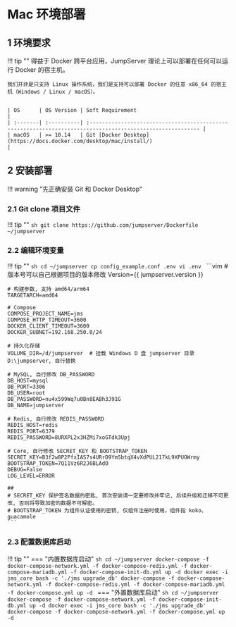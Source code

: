 # Mac 环境部署

## 1 环境要求
!!! tip ""
    得益于 Docker 跨平台应用，JumpServer 理论上可以部署在任何可以运行 Docker 的宿主机。

    我们并非是只支持 Linux 操作系统，我们是支持可以部署 Docker 的任意 x86_64 的宿主机（Windows / Linux / macOS）。


    | OS      | OS Version | Soft Requirement                                                                                           |
    | :-------| :----------| :--------------------------------------------------------------------------------------------------------- |
    | macOS   | >= 10.14   | Git [Docker Desktop](https://docs.docker.com/desktop/mac/install/)                                         |

## 2 安装部署
!!! warning "先正确安装 Git 和 Docker Desktop"

### 2.1 Git clone 项目文件
!!! tip ""
    ```sh
    git clone https://github.com/jumpserver/Dockerfile ~/jumpserver
    ```

### 2.2 编辑环境变量
!!! tip ""
    ```sh
    cd ~/jumpserver
    cp config_example.conf .env
    vi .env
    ```
    ```vim
    # 版本号可以自己根据项目的版本修改
    Version={{ jumpserver.version }}

    # 构建参数, 支持 amd64/arm64
    TARGETARCH=amd64

    # Compose
    COMPOSE_PROJECT_NAME=jms
    COMPOSE_HTTP_TIMEOUT=3600
    DOCKER_CLIENT_TIMEOUT=3600
    DOCKER_SUBNET=192.168.250.0/24

    # 持久化存储
    VOLUME_DIR=/d/jumpserver  # 挂载 Windows D 盘 jumpserver 目录 D:\jumpserver, 自行替换

    # MySQL, 自行修改 DB_PASSWORD
    DB_HOST=mysql
    DB_PORT=3306
    DB_USER=root
    DB_PASSWORD=nu4x599Wq7u0Bn8EABh3J91G
    DB_NAME=jumpserver

    # Redis, 自行修改 REDIS_PASSWORD
    REDIS_HOST=redis
    REDIS_PORT=6379
    REDIS_PASSWORD=8URXPL2x3HZMi7xoGTdk3Upj

    # Core, 自行修改 SECRET_KEY 和 BOOTSTRAP_TOKEN
    SECRET_KEY=B3f2w8P2PfxIAS7s4URrD9YmSbtqX4vXdPUL217kL9XPUOWrmy
    BOOTSTRAP_TOKEN=7Q11Vz6R2J6BLAdO
    DEBUG=False
    LOG_LEVEL=ERROR

    ##
    # SECRET_KEY 保护签名数据的密匙, 首次安装请一定要修改并牢记, 后续升级和迁移不可更改, 否则将导致加密的数据不可解密。
    # BOOTSTRAP_TOKEN 为组件认证使用的密钥, 仅组件注册时使用。组件指 koko、guacamole
    ```

### 2.3 配置数据库启动
!!! tip ""
    === "内置数据库启动"
        ```sh
        cd ~/jumpserver
        docker-compose -f docker-compose-network.yml -f docker-compose-redis.yml -f docker-compose-mariadb.yml -f docker-compose-init-db.yml up -d
        docker exec -i jms_core bash -c './jms upgrade_db'
        docker-compose -f docker-compose-network.yml -f docker-compose-redis.yml -f docker-compose-mariadb.yml -f docker-compose.yml up -d
        ```
    === "外置数据库启动"
        ```sh
        cd ~/jumpserver
        docker-compose -f docker-compose-network.yml -f docker-compose-init-db.yml up -d
        docker exec -i jms_core bash -c './jms upgrade_db'
        docker-compose -f docker-compose-network.yml -f docker-compose.yml up -d
        ```